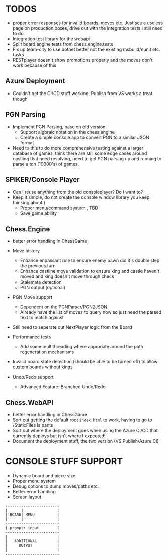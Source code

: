 # TODOS
* proper error responses for invalid boards, moves etc. Just see a useless page on production boxes, drive out with the integration tests I still need to do.
* Integration test library for the webapi
* Split board.engine tests from chess.engine.tests
* Fix up team-city to use dotnet better not the existing msbuild/nunit etc. tasks
* RESTplayer doesn't show promotions properly and the moves don't work because of this
## Azure Deployment
* Couldn't get the CI/CD stuff working, Publish from VS works a treat though


## PGN Parsing
* Implement PGN Parsing, base on old version
  * Support algbraic notation in the chess.engine
  * Create a simple console app to convert PGN to a similar JSON format
* Need to this to do more comprehensive testing against a larger database of games, think there are still some edge cases around castling that need resolving, need to get PGN parsing up and running to parse a ton (10000's) of games.

## SPIKER/Console Player
* Can I reuse anything from the old consoleplayer? Do I want to?
* Keep it simple, do not create the console window library you keep thinking about:)
	* Proper menu/command system , TBD
	* Save game ability

## Chess.Engine
* better error handling in ChessGame
* Move history
	* Enhance enpassant rule to ensure enemy pawn did it's double step the previous turn
	* Enhance castline move validation to ensure king and castle haven't moved and king doesn't move through check
	* Stalemate detection
	* PGN output (optional)
* PGN Move support
	* Dependent on the PGNParser/PGN2JSON
	* Already have the list of moves to query now so just need the parsed text to match against

* Still need to seperate out NextPlayer logic from the Board

* Performance tests
	* Add some multithreading where approriate around the path regeneration mechanisms
* Invalid board state detection (should be able to be turned off) to allow custom boards without kings
* Undo/Redo support
	* Advanced Feature: Branched Undo/Redo

## Chess.WebAPI
* better error handling in ChessGame
* Sort out getting the default root `index.html` to work, having to go to /StaticFiles is pants
* Sort out where the deployment goes when using the Azure CI/CD that currently deploys but isn't where I expected!
* Document the deployment stuff, the two version (VS Publish/Azure CI)



# CONSOLE STUFF SUPPORT

* Dynamic board and piece size
* Proper menu system
*	Debug options to dump moves/paths etc.
* Better error handling
* Screen layout
```
------------------------
|      |               |
| BOARD| MENU          |
|      |               |
------------------------
| prompt: input        |
------------------------
|                      |
|   ADDITIONAL         |
|     OUTPUT           |
|                      |
------------------------
```
